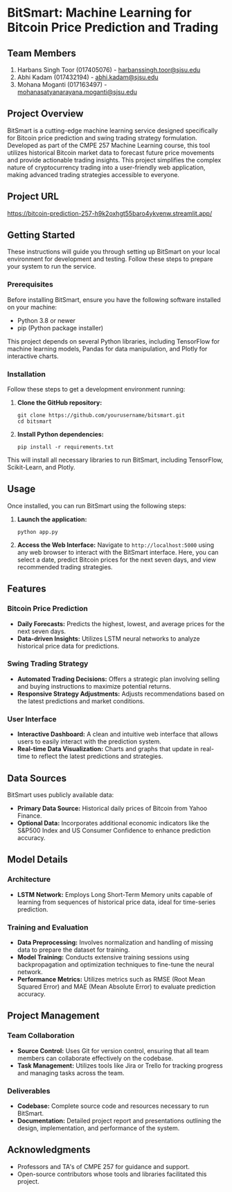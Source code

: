 # BitSmart: Machine Learning for Bitcoin Price Prediction and Trading

## Team Members

1. Harbans Singh Toor (017405076) - harbanssingh.toor@sjsu.edu
2. Abhi Kadam (017432194) - abhi.kadam@sjsu.edu
3. Mohana Moganti (017163497) - mohanasatyanarayana.moganti@sjsu.edu

## Project Overview

BitSmart is a cutting-edge machine learning service designed specifically for Bitcoin price prediction and swing trading strategy formulation. Developed as part of the CMPE 257 Machine Learning course, this tool utilizes historical Bitcoin market data to forecast future price movements and provide actionable trading insights. This project simplifies the complex nature of cryptocurrency trading into a user-friendly web application, making advanced trading strategies accessible to everyone.

## Project URL

https://bitcoin-prediction-257-h9k2oxhgt55baro4ykvenw.streamlit.app/

## Getting Started

These instructions will guide you through setting up BitSmart on your local environment for development and testing. Follow these steps to prepare your system to run the service.

### Prerequisites

Before installing BitSmart, ensure you have the following software installed on your machine:
- Python 3.8 or newer
- pip (Python package installer)

This project depends on several Python libraries, including TensorFlow for machine learning models, Pandas for data manipulation, and Plotly for interactive charts.

### Installation

Follow these steps to get a development environment running:

1. **Clone the GitHub repository:**
   ```
   git clone https://github.com/yourusername/bitsmart.git
   cd bitsmart
   ```

2. **Install Python dependencies:**
   ```
   pip install -r requirements.txt
   ```

This will install all necessary libraries to run BitSmart, including TensorFlow, Scikit-Learn, and Plotly.

## Usage

Once installed, you can run BitSmart using the following steps:

1. **Launch the application:**
   ```
   python app.py
   ```

2. **Access the Web Interface:**
   Navigate to `http://localhost:5000` using any web browser to interact with the BitSmart interface. Here, you can select a date, predict Bitcoin prices for the next seven days, and view recommended trading strategies.

## Features

### Bitcoin Price Prediction
- **Daily Forecasts:** Predicts the highest, lowest, and average prices for the next seven days.
- **Data-driven Insights:** Utilizes LSTM neural networks to analyze historical price data for predictions.

### Swing Trading Strategy
- **Automated Trading Decisions:** Offers a strategic plan involving selling and buying instructions to maximize potential returns.
- **Responsive Strategy Adjustments:** Adjusts recommendations based on the latest predictions and market conditions.

### User Interface
- **Interactive Dashboard:** A clean and intuitive web interface that allows users to easily interact with the prediction system.
- **Real-time Data Visualization:** Charts and graphs that update in real-time to reflect the latest predictions and strategies.

## Data Sources

BitSmart uses publicly available data:
- **Primary Data Source:** Historical daily prices of Bitcoin from Yahoo Finance.
- **Optional Data:** Incorporates additional economic indicators like the S&P500 Index and US Consumer Confidence to enhance prediction accuracy.

## Model Details

### Architecture
- **LSTM Network:** Employs Long Short-Term Memory units capable of learning from sequences of historical price data, ideal for time-series prediction.

### Training and Evaluation
- **Data Preprocessing:** Involves normalization and handling of missing data to prepare the dataset for training.
- **Model Training:** Conducts extensive training sessions using backpropagation and optimization techniques to fine-tune the neural network.
- **Performance Metrics:** Utilizes metrics such as RMSE (Root Mean Squared Error) and MAE (Mean Absolute Error) to evaluate prediction accuracy.

## Project Management

### Team Collaboration
- **Source Control:** Uses Git for version control, ensuring that all team members can collaborate effectively on the codebase.
- **Task Management:** Utilizes tools like Jira or Trello for tracking progress and managing tasks across the team.

### Deliverables
- **Codebase:** Complete source code and resources necessary to run BitSmart.
- **Documentation:** Detailed project report and presentations outlining the design, implementation, and performance of the system.

## Acknowledgments

- Professors and TA's of CMPE 257 for guidance and support.
- Open-source contributors whose tools and libraries facilitated this project.
